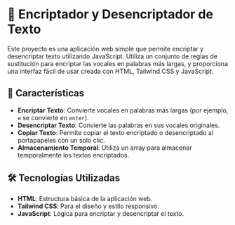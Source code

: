 # 🔐 Encriptador y Desencriptador de Texto

Este proyecto es una aplicación web simple que permite encriptar y desencriptar texto utilizando JavaScript. Utiliza un conjunto de reglas de sustitución para encriptar las vocales en palabras más largas, y proporciona una interfaz fácil de usar creada con HTML, Tailwind CSS y JavaScript.

## 🚀 Características

- **Encriptar Texto**: Convierte vocales en palabras más largas (por ejemplo, `e` se convierte en `enter`).
- **Desencriptar Texto**: Convierte las palabras en sus vocales originales.
- **Copiar Texto**: Permite copiar el texto encriptado o desencriptado al portapapeles con un solo clic.
- **Almacenamiento Temporal**: Utiliza un array para almacenar temporalmente los textos encriptados.

## 🛠️ Tecnologías Utilizadas

- **HTML**: Estructura básica de la aplicación web.
- **Tailwind CSS**: Para el diseño y estilo responsivo.
- **JavaScript**: Lógica para encriptar y desencriptar el texto.
